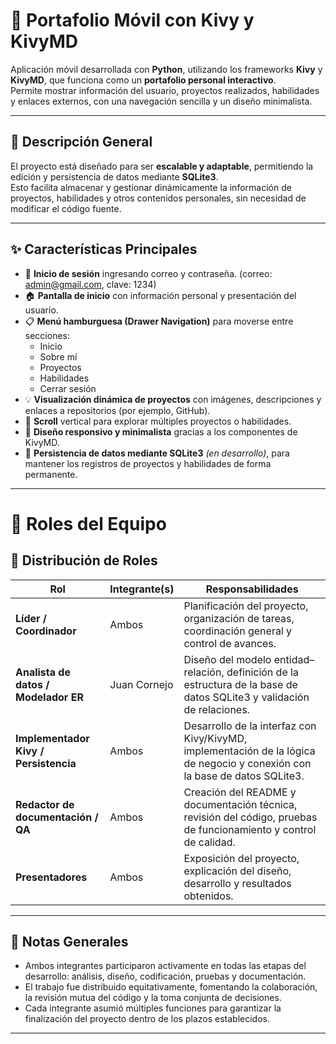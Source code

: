# 📱 Portafolio Móvil con Kivy y KivyMD

Aplicación móvil desarrollada con **Python**, utilizando los frameworks **Kivy** y **KivyMD**, que funciona como un **portafolio personal interactivo**.  
Permite mostrar información del usuario, proyectos realizados, habilidades y enlaces externos, con una navegación sencilla y un diseño minimalista.

---

## 🧠 Descripción General

El proyecto está diseñado para ser **escalable y adaptable**, permitiendo la edición y persistencia de datos mediante **SQLite3**.  
Esto facilita almacenar y gestionar dinámicamente la información de proyectos, habilidades y otros contenidos personales, sin necesidad de modificar el código fuente.

---

## ✨ Características Principales

- 🚪 **Inicio de sesión** ingresando correo y contraseña. (correo: admin@gmail.com, clave: 1234)
- 🏠 **Pantalla de inicio** con información personal y presentación del usuario.
- 📋 **Menú hamburguesa (Drawer Navigation)** para moverse entre secciones:
  - Inicio
  - Sobre mí
  - Proyectos
  - Habilidades
  - Cerrar sesión
- 💡 **Visualización dinámica de proyectos** con imágenes, descripciones y enlaces a repositorios (por ejemplo, GitHub).
- 🧭 **Scroll** vertical para explorar múltiples proyectos o habilidades.
- 🎨 **Diseño responsivo y minimalista** gracias a los componentes de KivyMD.
- 💾 **Persistencia de datos mediante SQLite3** _(en desarrollo)_, para mantener los registros de proyectos y habilidades de forma permanente.

---

# 👥 Roles del Equipo

## 🧩 Distribución de Roles

| Rol                                   | Integrante(s) | Responsabilidades                                                                                                          |
| ------------------------------------- | ------------- | -------------------------------------------------------------------------------------------------------------------------- |
| **Líder / Coordinador**               | Ambos         | Planificación del proyecto, organización de tareas, coordinación general y control de avances.                             |
| **Analista de datos / Modelador ER**  | Juan Cornejo  | Diseño del modelo entidad–relación, definición de la estructura de la base de datos SQLite3 y validación de relaciones.    |
| **Implementador Kivy / Persistencia** | Ambos         | Desarrollo de la interfaz con Kivy/KivyMD, implementación de la lógica de negocio y conexión con la base de datos SQLite3. |
| **Redactor de documentación / QA**    | Ambos         | Creación del README y documentación técnica, revisión del código, pruebas de funcionamiento y control de calidad.          |
| **Presentadores**                     | Ambos         | Exposición del proyecto, explicación del diseño, desarrollo y resultados obtenidos.                                        |

---

## 🧠 Notas Generales

- Ambos integrantes participaron activamente en todas las etapas del desarrollo: análisis, diseño, codificación, pruebas y documentación.
- El trabajo fue distribuido equitativamente, fomentando la colaboración, la revisión mutua del código y la toma conjunta de decisiones.
- Cada integrante asumió múltiples funciones para garantizar la finalización del proyecto dentro de los plazos establecidos.

---
